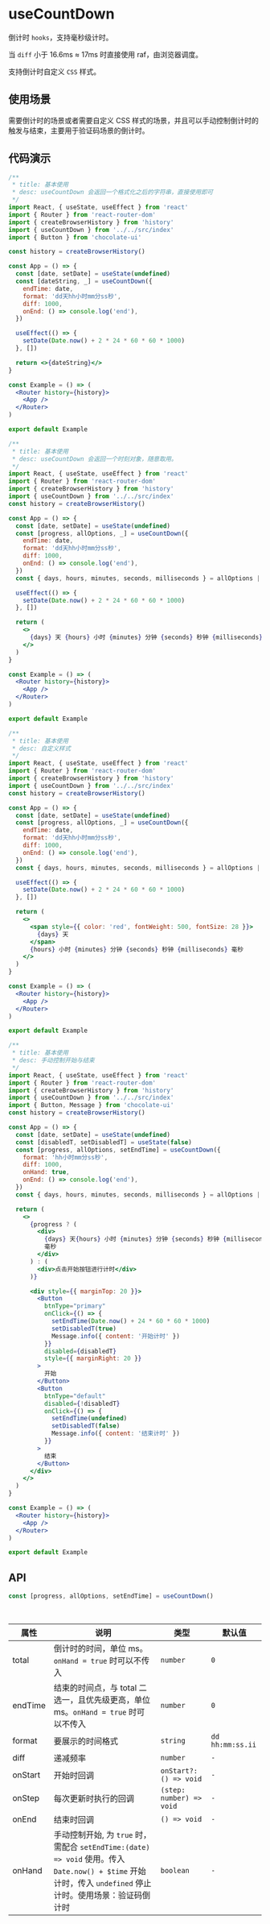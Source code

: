 # useCountDown

倒计时 `hooks`，支持毫秒级计时。

当 `diff` 小于 16.6ms ≈ 17ms 时直接使用 raf，由浏览器调度。

支持倒计时自定义 `CSS` 样式。

## 使用场景

需要倒计时的场景或者需要自定义 CSS 样式的场景，并且可以手动控制倒计时的触发与结束，主要用于验证码场景的倒计时。

## 代码演示

```jsx
/**
 * title: 基本使用
 * desc: useCountDown 会返回一个格式化之后的字符串，直接使用即可
 */
import React, { useState, useEffect } from 'react'
import { Router } from 'react-router-dom'
import { createBrowserHistory } from 'history'
import { useCountDown } from '../../src/index'
import { Button } from 'chocolate-ui'

const history = createBrowserHistory()

const App = () => {
  const [date, setDate] = useState(undefined)
  const [dateString, _] = useCountDown({
    endTime: date,
    format: 'dd天hh小时mm分ss秒',
    diff: 1000,
    onEnd: () => console.log('end'),
  })

  useEffect(() => {
    setDate(Date.now() + 2 * 24 * 60 * 60 * 1000)
  }, [])

  return <>{dateString}</>
}

const Example = () => (
  <Router history={history}>
    <App />
  </Router>
)

export default Example
```

```jsx
/**
 * title: 基本使用
 * desc: useCountDown 会返回一个时刻对象，随意取用。
 */
import React, { useState, useEffect } from 'react'
import { Router } from 'react-router-dom'
import { createBrowserHistory } from 'history'
import { useCountDown } from '../../src/index'
const history = createBrowserHistory()

const App = () => {
  const [date, setDate] = useState(undefined)
  const [progress, allOptions, _] = useCountDown({
    endTime: date,
    format: 'dd天hh小时mm分ss秒',
    diff: 1000,
    onEnd: () => console.log('end'),
  })
  const { days, hours, minutes, seconds, milliseconds } = allOptions || {}

  useEffect(() => {
    setDate(Date.now() + 2 * 24 * 60 * 60 * 1000)
  }, [])

  return (
    <>
      {days} 天 {hours} 小时 {minutes} 分钟 {seconds} 秒钟 {milliseconds} 毫秒
    </>
  )
}

const Example = () => (
  <Router history={history}>
    <App />
  </Router>
)

export default Example
```

```jsx
/**
 * title: 基本使用
 * desc: 自定义样式
 */
import React, { useState, useEffect } from 'react'
import { Router } from 'react-router-dom'
import { createBrowserHistory } from 'history'
import { useCountDown } from '../../src/index'
const history = createBrowserHistory()

const App = () => {
  const [date, setDate] = useState(undefined)
  const [progress, allOptions, _] = useCountDown({
    endTime: date,
    format: 'dd天hh小时mm分ss秒',
    diff: 1000,
    onEnd: () => console.log('end'),
  })
  const { days, hours, minutes, seconds, milliseconds } = allOptions || {}

  useEffect(() => {
    setDate(Date.now() + 2 * 24 * 60 * 60 * 1000)
  }, [])

  return (
    <>
      <span style={{ color: 'red', fontWeight: 500, fontSize: 28 }}>
        {days} 天
      </span>
      {hours} 小时 {minutes} 分钟 {seconds} 秒钟 {milliseconds} 毫秒
    </>
  )
}

const Example = () => (
  <Router history={history}>
    <App />
  </Router>
)

export default Example
```

```jsx
/**
 * title: 基本使用
 * desc: 手动控制开始与结束
 */
import React, { useState, useEffect } from 'react'
import { Router } from 'react-router-dom'
import { createBrowserHistory } from 'history'
import { useCountDown } from '../../src/index'
import { Button, Message } from 'chocolate-ui'
const history = createBrowserHistory()

const App = () => {
  const [date, setDate] = useState(undefined)
  const [disabledT, setDisabledT] = useState(false)
  const [progress, allOptions, setEndTime] = useCountDown({
    format: 'hh小时mm分ss秒',
    diff: 1000,
    onHand: true,
    onEnd: () => console.log('end'),
  })
  const { days, hours, minutes, seconds, milliseconds } = allOptions || {}

  return (
    <>
      {progress ? (
        <div>
          {days} 天{hours} 小时 {minutes} 分钟 {seconds} 秒钟 {milliseconds}{' '}
          毫秒
        </div>
      ) : (
        <div>点击开始按钮进行计时</div>
      )}

      <div style={{ marginTop: 20 }}>
        <Button
          btnType="primary"
          onClick={() => {
            setEndTime(Date.now() + 24 * 60 * 60 * 1000)
            setDisabledT(true)
            Message.info({ content: '开始计时' })
          }}
          disabled={disabledT}
          style={{ marginRight: 20 }}
        >
          开始
        </Button>
        <Button
          btnType="default"
          disabled={!disabledT}
          onClick={() => {
            setEndTime(undefined)
            setDisabledT(false)
            Message.info({ content: '结束计时' })
          }}
        >
          结束
        </Button>
      </div>
    </>
  )
}

const Example = () => (
  <Router history={history}>
    <App />
  </Router>
)

export default Example
```

## API

```js
const [progress, allOptions, setEndTime] = useCountDown()
```

<br/>

| 属性 | 说明 | 类型 | 默认值 |
| --- | --- | --- | --- |
| total | 倒计时的时间，单位 ms。`onHand = true` 时可以不传入 | `number` | `0` |
| endTime | 结束的时间点，与 total 二选一，且优先级更高，单位 ms。`onHand = true` 时可以不传入 | `number` | `0` |
| format | 要展示的时间格式 | `string` | `dd hh:mm:ss.ii` |
| diff | 递减频率 | `number` | `-` |
| onStart | 开始时回调 | `onStart?: () => void` | `-` |
| onStep | 每次更新时执行的回调 | `(step: number) => void` | `-` |
| onEnd | 结束时回调 | `() => void` | `-` |
| onHand | 手动控制开始, 为 `true` 时，需配合 `setEndTime:(date) => void` 使用。传入 `Date.now() + $time` 开始计时，传入 `undefined` 停止计时。使用场景：验证码倒计时 | `boolean` | `-` |
